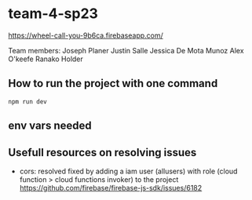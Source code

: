 # team-4-sp23
https://wheel-call-you-9b6ca.firebaseapp.com/

Team members:
Joseph Planer
Justin Salle
Jessica De Mota Munoz
Alex O'keefe
Ranako Holder

## How to run the project with one command 
`npm run dev`

## env vars needed


## Usefull resources on resolving issues

- cors: resolved
fixed by adding a iam user (allusers) with role (cloud function > cloud functions invoker) to the project
https://github.com/firebase/firebase-js-sdk/issues/6182